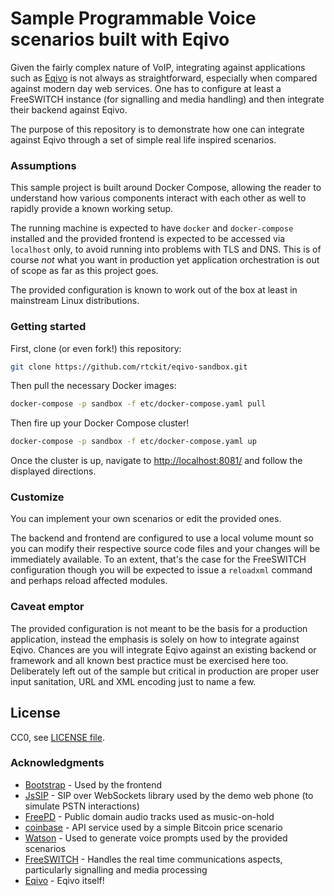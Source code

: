 # Sample Programmable Voice scenarios built with Eqivo

Given the fairly complex nature of VoIP, integrating against applications such as [Eqivo](https://eqivo.org) is not always as straightforward, especially when compared against modern day web services. One has to configure at least a FreeSWITCH instance (for signalling and media handling) and then integrate their backend against Eqivo.

The purpose of this repository is to demonstrate how one can integrate against Eqivo through a set of simple real life inspired scenarios.

### Assumptions

This sample project is built around Docker Compose, allowing the reader to understand how various components interact with each other as well to rapidly provide a known working setup.

The running machine is expected to have `docker` and `docker-compose` installed and the provided frontend is expected to be accessed via `localhost` only, to avoid running into problems with TLS and DNS. This is of course _not_ what you want in production yet application orchestration is out of scope as far as this project goes.

The provided configuration is known to work out of the box at least in mainstream Linux distributions.

### Getting started

First, clone (or even fork!) this repository:

```sh
git clone https://github.com/rtckit/eqivo-sandbox.git
```

Then pull the necessary Docker images:

```sh
docker-compose -p sandbox -f etc/docker-compose.yaml pull
```

Then fire up your Docker Compose cluster!

```sh
docker-compose -p sandbox -f etc/docker-compose.yaml up
```

Once the cluster is up, navigate to [http://localhost:8081/](http://localhost:8081/) and follow the displayed directions.

### Customize

You can implement your own scenarios or edit the provided ones.

The backend and frontend are configured to use a local volume mount so you can modify their respective source code files and your changes will be immediately available. To an extent, that's the case for the FreeSWITCH configuration though you will be expected to issue a `reloadxml` command and perhaps reload affected modules.

### Caveat emptor

The provided configuration is not meant to be the basis for a production application, instead the emphasis is solely on how to integrate against Eqivo. Chances are you will integrate Eqivo against an existing backend or framework and all known best practice must be exercised here too. Deliberately left out of the sample but critical in production are proper user input sanitation, URL and XML encoding just to name a few.

## License

CC0, see [LICENSE file](LICENSE).

### Acknowledgments

* [Bootstrap](https://getbootstrap.com/) - Used by the frontend
* [JsSIP](https://jssip.net/) - SIP over WebSockets library used by the demo web phone (to simulate PSTN interactions)
* [FreePD](https://freepd.com/) - Public domain audio tracks used as music-on-hold
* [coinbase](https://developers.coinbase.com/api/v2#get-sell-price) - API service used by a simple Bitcoin price scenario
* [Watson](https://www.ibm.com/watson) - Used to generate voice prompts used by the provided scenarios
* [FreeSWITCH](https://github.com/signalwire/freeswitch) - Handles the real time communications aspects, particularly signalling and media processing
* [Eqivo](https://github.com/rtckit/eqivo) - Eqivo itself!
